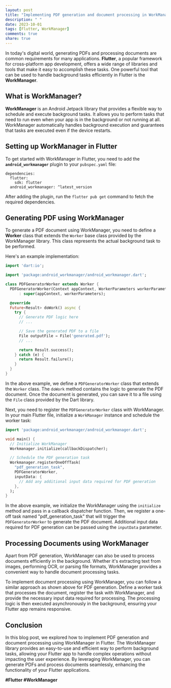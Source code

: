 ```yaml
---
layout: post
title: "Implementing PDF generation and document processing in WorkManager for Flutter"
description: " "
date: 2023-10-01
tags: [Flutter, WorkManager]
comments: true
share: true
---
```


In today's digital world, generating PDFs and processing documents are common requirements for many applications. **Flutter**, a popular framework for cross-platform app development, offers a wide range of libraries and tools that make it easy to accomplish these tasks. One powerful tool that can be used to handle background tasks efficiently in Flutter is the **WorkManager**.

## What is WorkManager?

**WorkManager** is an Android Jetpack library that provides a flexible way to schedule and execute background tasks. It allows you to perform tasks that need to run even when your app is in the background or not running at all. WorkManager automatically handles background execution and guarantees that tasks are executed even if the device restarts.

## Setting up WorkManager in Flutter

To get started with WorkManager in Flutter, you need to add the **`android_workmanager`** plugin to your `pubspec.yaml` file:

```
dependencies:
  flutter:
    sdk: flutter
  android_workmanager: ^latest_version
```

After adding the plugin, run the `flutter pub get` command to fetch the required dependencies.

## Generating PDF using WorkManager

To generate a PDF document using WorkManager, you need to define a **Worker** class that extends the `Worker` base class provided by the WorkManager library. This class represents the actual background task to be performed.

Here's an example implementation:

```dart
import 'dart:io';

import 'package:android_workmanager/android_workmanager.dart';

class PDFGeneratorWorker extends Worker {
  PDFGeneratorWorker(Context appContext, WorkerParameters workerParameters)
      : super(appContext, workerParameters);

  @override
  Future<Result> doWork() async {
    try {
      // Generate PDF logic here
      // ...

      // Save the generated PDF to a file
      File outputFile = File('generated.pdf');
      // ...

      return Result.success();
    } catch (e) {
      return Result.failure();
    }
  }
}
```

In the above example, we define a `PDFGeneratorWorker` class that extends the `Worker` class. The `doWork` method contains the logic to generate the PDF document. Once the document is generated, you can save it to a file using the `File` class provided by the Dart library.

Next, you need to register the `PDFGeneratorWorker` class with WorkManager. In your main Flutter file, initialize a `WorkManager` instance and schedule the worker task:

```dart
import 'package:android_workmanager/android_workmanager.dart';

void main() {
  // Initialize WorkManager
  Workmanager.initialize(callbackDispatcher);

  // Schedule the PDF generation task
  Workmanager.registerOneOffTask(
    "pdf_generation_task",
    PDFGeneratorWorker,
    inputData: {
      // Add any additional input data required for PDF generation
    },
  );
}
```

In the above example, we initialize the WorkManager using the `initialize` method and pass in a callback dispatcher function. Then, we register a one-off task named "pdf_generation_task" that will trigger the `PDFGeneratorWorker` to generate the PDF document. Additional input data required for PDF generation can be passed using the `inputData` parameter.

## Processing Documents using WorkManager

Apart from PDF generation, WorkManager can also be used to process documents efficiently in the background. Whether it's extracting text from images, performing OCR, or parsing file formats, WorkManager provides a convenient way to handle document processing tasks.

To implement document processing using WorkManager, you can follow a similar approach as shown above for PDF generation. Define a worker task that processes the document, register the task with WorkManager, and provide the necessary input data required for processing. The processing logic is then executed asynchronously in the background, ensuring your Flutter app remains responsive.

## Conclusion

In this blog post, we explored how to implement PDF generation and document processing using WorkManager in Flutter. The WorkManager library provides an easy-to-use and efficient way to perform background tasks, allowing your Flutter app to handle complex operations without impacting the user experience. By leveraging WorkManager, you can generate PDFs and process documents seamlessly, enhancing the functionality of your Flutter applications.

**#Flutter #WorkManager**
